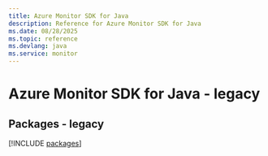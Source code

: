 ```yaml
---
title: Azure Monitor SDK for Java
description: Reference for Azure Monitor SDK for Java
ms.date: 08/28/2025
ms.topic: reference
ms.devlang: java
ms.service: monitor
---
```

# Azure Monitor SDK for Java - legacy
## Packages - legacy
[!INCLUDE [packages](monitor-index.md)]